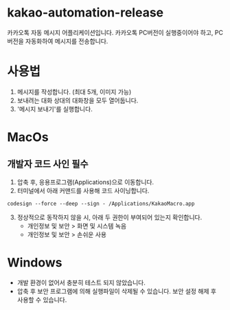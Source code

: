 # kakao-automation-release
카카오톡 자동 메시지 어플리케이션입니다.
카카오톡 PC버전이 실행중이어야 하고, PC버전을 자동화하여 메시지를 전송합니다. 

# 사용법
1. 메시지를 작성합니다. (최대 5개, 이미지 가능)
2. 보내려는 대화 상대의 대화창을 모두 열어둡니다.
3. '메시지 보내기'를 실행합니다.

# MacOs 
## 개발자 코드 사인 필수 
1. 압축 후, 응용프로그램(Applications)으로 이동합니다.
2. 터미널에서 아래 커맨드를 사용해 코드 사이닝합니다.
```
codesign --force --deep --sign - /Applications/KakaoMacro.app
```
3. 정상적으로 동작하지 않을 시, 아래 두 권한이 부여되어 있는지 확인합니다.
   - 개인정보 및 보안 > 화면 및 시스템 녹음
   - 개인정보 및 보안 > 손쉬운 사용

# Windows
- 개발 환경이 없어서 충분히 테스트 되지 않았습니다. 
- 압축 후 보안 프로그램에 의해 실행파일이 삭제될 수 있습니다. 보안 설정 해제 후 사용할 수 있습니다.
